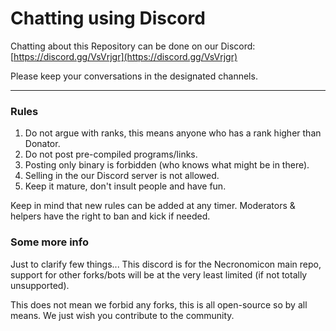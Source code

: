 # Chatting using Discord

Chatting about this Repository can be done on our Discord: [https://discord.gg/VsVrjgr](https://discord.gg/VsVrjgr)

Please keep your conversations in the designated channels.

***
### Rules
1. Do not argue with ranks, this means anyone who has a rank higher than Donator.
2. Do not post pre-compiled programs/links.
3. Posting only binary is forbidden (who knows what might be in there).
4. Selling in the our Discord server is not allowed.
5. Keep it mature, don't insult people and have fun.

Keep in mind that new rules can be added at any timer. Moderators & helpers have the right to ban and kick if needed.

### Some more info
Just to clarify few things... This discord is for the Necronomicon main repo, support for other forks/bots will be at the very least limited (if not totally unsupported).

This does not mean we forbid any forks, this is all open-source so by all means. We just wish you contribute to the community.
